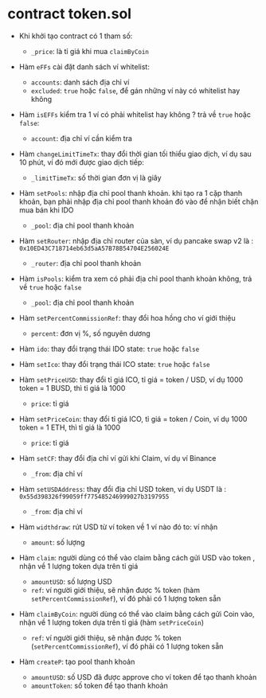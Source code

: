 # contract token.sol
- Khi khởi tạo contract có 1 tham số: 
    + `_price`: là tỉ giá khi mua `claimByCoin`


- Hàm `eFFs` cài đặt danh sách ví whitelist:
    + `accounts`: danh sách địa chỉ ví
    + `excluded`: `true` hoặc `false`, để gán những ví này có whitelist hay không


- Hàm `isEFFs` kiểm tra 1 ví có phải whitelist hay không ? trả về `true` hoặc `false`:
    + `account`: địa chỉ ví cần kiểm tra


- Hàm `changeLimitTimeTx`: thay đổi thời gian tối thiểu giao dịch, ví dụ sau 10 phút, ví đó mới được giao dịch tiếp:
    + `_limitTimeTx`: số thời gian đơn vị là giây


- Hàm `setPools`: nhập địa chỉ pool thanh khoản. khi tạo ra 1 cặp thanh khoản, bạn phải nhập địa chỉ pool thanh khoản đó vào để nhận biết chặn mua bán khi IDO 
    + `_pool`: địa chỉ pool thanh khoản


- Hàm `setRouter`: nhập địa chỉ router của sàn, ví dụ pancake swap v2 là : `0x10ED43C718714eb63d5aA57B78B54704E256024E` 
    + `_router`: địa chỉ pool thanh khoản


- Hàm `isPools`: kiểm tra xem có phải địa chỉ pool thanh khoản không, trả về `true` hoặc `false` 
    + `_pool`: địa chỉ pool thanh khoản


- Hàm `setPercentCommissionRef`: thay đổi hoa hồng cho ví giới thiệu 
    + `percent`: đơn vị %, số nguyên dương


- Hàm `ido`: thay đổi trạng thái IDO state: `true` hoặc `false`


- Hàm `setIco`: thay đổi trạng thái ICO state: `true` hoặc `false`


- Hàm `setPriceUSD`: thay đổi tỉ giá ICO, tỉ giá = token / USD, ví dụ 1000 token = 1 BUSD, thì tỉ giá là 1000 
    + `price`: tỉ giá


- Hàm `setPriceCoin`: thay đổi tỉ giá ICO, tỉ giá = token / Coin, ví dụ 1000 token = 1 ETH, thì tỉ giá là 1000 
    + `price`: tỉ giá


- Hàm `setCF`: thay đổi địa chỉ ví gửi khi Claim, ví dụ ví Binance 
    + `_from`: địa chỉ ví


- Hàm `setUSDAddress`: thay đổi địa chỉ USD token, ví dụ USDT là : `0x55d398326f99059ff775485246999027b3197955` 
    + `_from`: địa chỉ ví


- Hàm `widthdraw`: rút USD từ ví token về 1 ví nào đó to: ví nhận 
    + `amount`: số lượng


- Hàm `claim`: người dùng có thể vào claim bằng cách gửi USD vào token , nhận về 1 lượng token dựa trên tỉ giá 
    + `amountUSD`: số lượng USD 
    + `ref`: ví người giới thiệu, sẽ nhận được % token (hàm `setPercentCommissionRef`), ví đó phải có 1 lượng token sẵn


- Hàm `claimByCoin`: người dùng có thể vào claim bằng cách gửi Coin vào, nhận về 1 lượng token dựa trên tỉ giá (hàm `setPriceCoin`)
    + `ref`: ví người giới thiệu, sẽ nhận được % token (`setPercentCommissionRef`), ví đó phải có 1 lượng token sẵn


- Hàm `createP`: tạo pool thanh khoản 
    + `amountUSD`: số USD đã được approve cho ví token để tạo thanh khoản 
    + `amountToken`: số token để tạo thanh khoản

